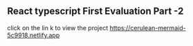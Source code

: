 ## React typescript First Evaluation Part -2
click on the lin k to view the project https://cerulean-mermaid-5c9918.netlify.app 